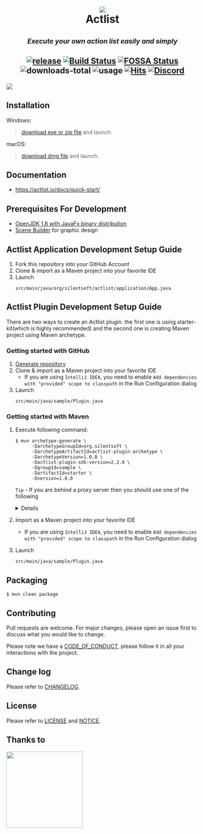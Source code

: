 <h1 align="center">
  <img src="https://github.com/actlist/actlist/blob/dev/src/main/resources/images/icon/actlist_64.png?raw=true"></br>
  Actlist
</h1>
<h2 align="center">
  <sup>
    <h5>Execute your own action list easily and simply</h5>
  </sup>
  <div>

[![release](https://shields.io/github/v/release/actlist/actlist?display_name=tag)](https://actlist.io/archives/)
[![Build Status](https://travis-ci.com/actlist/actlist.svg?branch=dev)](https://travis-ci.com/actlist/actlist)
[![FOSSA Status](https://app.fossa.com/api/projects/git%2Bgithub.com%2Fsilentsoft%2Factlist.svg?type=shield)](https://app.fossa.com/projects/git%2Bgithub.com%2Fsilentsoft%2Factlist?ref=badge_shield)
![downloads-total](https://actlist.silentsoft.org/api/shields/downloads-total)
![usage](https://actlist.silentsoft.org/api/shields/usage)
[![Hits](https://hits.sh/github.com/silentsoft/actlist.svg)](https://hits.sh)
[![Discord](https://img.shields.io/discord/873205203493593178?logo=discord)](https://discord.silentsoft.org/actlist)

  </div>
</h2>

![](https://actlist.io/img/preview.png?token=90777ed1)

## Installation
Windows:
> [download exe or zip file](https://actlist.io/archives/) and launch.

macOS:
> [download dmg file](https://actlist.io/archives/) and launch.

## Documentation
* https://actlist.io/docs/quick-start/

## Prerequisites For Development
* [OpenJDK 1.8 with JavaFx binary distribution](https://www.azul.com/downloads/?version=java-8-lts&package=jdk-fx#download-openjdk)
* [Scene Builder](https://gluonhq.com/products/scene-builder/#download) for graphic design

## Actlist Application Development Setup Guide
1. Fork this repository into your GitHub Account
2. Clone & import as a Maven project into your favorite IDE
3. Launch
   ```
   src/main/java/org/silentsoft/actlist/application/App.java
   ```

## Actlist Plugin Development Setup Guide
There are two ways to create an Actlist plugin. the first one is using starter-kit(which is highly recommended) and the second one is creating Maven project using Maven archetype.

### Getting started with GitHub
1. [Generate repository](https://github.com/actlist/actlist-plugin-starter-kit/generate)
2. Clone & import as a Maven project into your favorite IDE
   - If you are using `IntelliJ IDEA`, you need to enable `Add dependencies with "provided" scope to classpath` in the Run Configuration dialog
4. Launch
   ```
   src/main/java/sample/Plugin.java
   ```

### Getting started with Maven
1. Execute following command:
   ```shell
   $ mvn archetype:generate \
         -DarchetypeGroupId=org.silentsoft \
         -DarchetypeArtifactId=actlist-plugin-archetype \
         -DarchetypeVersion=1.0.0 \
         -Dactlist-plugin-sdk-version=2.2.0 \
         -DgroupId=sample \
         -DartifactId=starter \
         -Dversion=1.0.0
   ```
   `Tip` - If you are behind a proxy server then you should use one of the following
   <details markdown="1"><summary>Details</summary>

   - Windows
     ```shell
     $ set MAVEN_OPTS=-Dhttps.proxyHost=10.20.30.40 -Dhttps.proxyPort=8080
     ```
   - macOS
     ```shell
     $ export MAVEN_OPTS=-Dhttps.proxyHost=10.20.30.40 -Dhttps.proxyPort=8080
     ```
   - `Note` - The proxy host `10.20.30.40` and proxy port `8080` is up to you.

   </details>
2. Import as a Maven project into your favorite IDE
   - If you are using `IntelliJ IDEA`, you need to enable `Add dependencies with "provided" scope to classpath` in the Run Configuration dialog
4. Launch
   ```
   src/main/java/sample/Plugin.java
   ```

## Packaging
```shell
$ mvn clean package
```

## Contributing
Pull requests are welcome. For major changes, please open an issue first to discuss what you would like to change.

Please note we have a [CODE_OF_CONDUCT](https://github.com/actlist/actlist/blob/master/CODE_OF_CONDUCT.md), please follow it in all your interactions with the project.

## Change log
Please refer to [CHANGELOG](https://github.com/actlist/actlist/blob/master/CHANGELOG.md).

## License
Please refer to [LICENSE](https://github.com/actlist/actlist/blob/master/LICENSE.txt) and [NOTICE](https://github.com/actlist/actlist/blob/master/NOTICE.md).

## Thanks to
<a href="https://www.jetbrains.com/?from=Actlist"><img src="https://actlist.io/img/jetbrains.png" width="200"></a>
